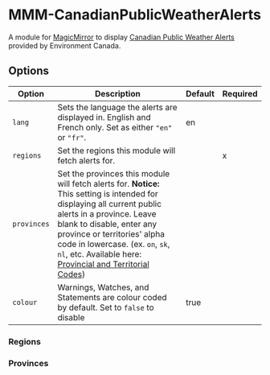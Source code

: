 # MMM-CanadianPublicWeatherAlerts

A module for [MagicMirror](https://github.com/MichMich/MagicMirror) to display [Canadian Public Weather Alerts](https://weather.gc.ca/warnings/index_e.html) provided by Environment Canada.





## Options

| **Option**  	| **Description**                                                                                                                                                                                                                                                                                                                                                                                                                                                               	                                     | **Default** 	| **Required** 	|
|-------------	|---------------------------------------------------------------------------------------------------------------------------------------------------------------------------------------------------------------------------------------------------------------------------------------------------------------------------------------------------------------------------------------------------------------------------------------------------------------------------------------------------------------------|-------------	|--------------	|
| `lang`      	| Sets the language the alerts are displayed in. English and French only. Set as either `"en"` or `"fr"`.                                                                                                                                                                                                                                                                                                                                                                       	                                     | en          	|              	|
| `regions`   	| Set the regions this module will fetch alerts for.                                                                                                                                                                                                                                                                                                                                                                                                                            	                                     |             	| x            	|
| `provinces` 	| Set the provinces this module will fetch alerts for. **Notice:** This setting is intended for displaying all current public alerts in a province. Leave blank to disable, enter any province or territories' alpha code in lowercase. (ex. `on`, `sk`, `nl`, etc. Available here: [Provincial and Territorial Codes](https://www.canada.ca/en/revenue-agency/services/tax/businesses/topics/completing-slips-summaries/financial-slips-summaries/return-investment-income-t5/provincial-territorial-codes.html))  	 |             	|              	|
| `colour`    	| Warnings, Watches, and Statements are colour coded by default. Set to `false` to disable                                                                                                                                                                                                                                                                                                                                                                                      	                                     | true        	|              	|

### Regions

### Provinces
